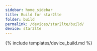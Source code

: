 ```yaml
---
sidebar: home_sidebar
title: Build for star2lte
folder: build
permalink: /devices/star2lte/build/
device: star2lte
---
```

{% include templates/device_build.md %}
